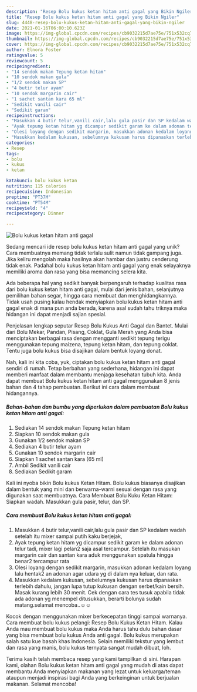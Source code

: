```yaml
---
description: "Resep Bolu kukus ketan hitam anti gagal yang Bikin Ngiler"
title: "Resep Bolu kukus ketan hitam anti gagal yang Bikin Ngiler"
slug: 4448-resep-bolu-kukus-ketan-hitam-anti-gagal-yang-bikin-ngiler
date: 2021-01-16T06:00:10.623Z
image: https://img-global.cpcdn.com/recipes/cb9032215d7ae75e/751x532cq70/bolu-kukus-ketan-hitam-anti-gagal-foto-resep-utama.jpg
thumbnail: https://img-global.cpcdn.com/recipes/cb9032215d7ae75e/751x532cq70/bolu-kukus-ketan-hitam-anti-gagal-foto-resep-utama.jpg
cover: https://img-global.cpcdn.com/recipes/cb9032215d7ae75e/751x532cq70/bolu-kukus-ketan-hitam-anti-gagal-foto-resep-utama.jpg
author: Elnora Foster
ratingvalue: 5
reviewcount: 5
recipeingredient:
- "14 sendok makan Tepung ketan hitam"
- "10 sendok makan gula"
- "1/2 sendok makan SP"
- "4 butir telur ayam"
- "10 sendok margarin cair"
- "1 sachet santan kara 65 ml"
- "Sedikit vanili cair"
- "Sedikit garam"
recipeinstructions:
- "Masukkan 4 butir telur,vanili cair,lalu gula pasir dan SP kedalam wadah setelah itu mixer sampai putih kaku berjejak,"
- "Ayak tepung ketan hitam yg dicampur sedikit garam ke dalam adonan telur tadi, mixer lagi pelan2 saja asal tercampur. Setelah itu masukan margarin cair dan santan kara aduk menggunakan spatula hingga benar2 tercampur rata"
- "Olesi loyang dengan sedikit margarin, masukkan adonan kedalam loyang lalu hentak2 an adonan agar udara yg di dalam nya keluar, dan rata."
- "Masukkan kedalam kukusan, sebelumnya kukusan harus dipanaskan terlebih dahulu, jangan lupa tutup kukusan dengan serbet/kain bersih. Masak kurang lebih 30 menit. Cek dengan cara tes tusuk apabila tidak ada adonan yg menempel ditusukkan, berarti bolunya sudah matang.selamat mencoba..☺️☺️"
categories:
- Resep
tags:
- bolu
- kukus
- ketan

katakunci: bolu kukus ketan 
nutrition: 115 calories
recipecuisine: Indonesian
preptime: "PT37M"
cooktime: "PT54M"
recipeyield: "4"
recipecategory: Dinner

---
```



![Bolu kukus ketan hitam anti gagal](https://img-global.cpcdn.com/recipes/cb9032215d7ae75e/751x532cq70/bolu-kukus-ketan-hitam-anti-gagal-foto-resep-utama.jpg)

Sedang mencari ide resep bolu kukus ketan hitam anti gagal yang unik? Cara membuatnya memang tidak terlalu sulit namun tidak gampang juga. Jika keliru mengolah maka hasilnya akan hambar dan justru cenderung tidak enak. Padahal bolu kukus ketan hitam anti gagal yang enak selayaknya memiliki aroma dan rasa yang bisa memancing selera kita.

Ada beberapa hal yang sedikit banyak berpengaruh terhadap kualitas rasa dari bolu kukus ketan hitam anti gagal, mulai dari jenis bahan, selanjutnya pemilihan bahan segar, hingga cara membuat dan menghidangkannya. Tidak usah pusing kalau hendak menyiapkan bolu kukus ketan hitam anti gagal enak di mana pun anda berada, karena asal sudah tahu triknya maka hidangan ini dapat menjadi sajian spesial.

Penjelasan lengkap seputar Resep Bolu Kukus Anti Gagal dan Bantet. Mulai dari Bolu Mekar, Pandan, Pisang, Coklat, Gula Merah yang Anda bisa menciptakan berbagai rasa dengan mengganti sedikit tepung terigu menggunakan tepung maizena, tepung ketan hitam, dan tepung coklat. Tentu juga bolu kukus bisa disajikan dalam bentuk loyang donat.


Nah, kali ini kita coba, yuk, ciptakan bolu kukus ketan hitam anti gagal sendiri di rumah. Tetap berbahan yang sederhana, hidangan ini dapat memberi manfaat dalam membantu menjaga kesehatan tubuh kita. Anda dapat membuat Bolu kukus ketan hitam anti gagal menggunakan 8 jenis bahan dan 4 tahap pembuatan. Berikut ini cara dalam membuat hidangannya.

<!--inarticleads1-->

##### Bahan-bahan dan bumbu yang diperlukan dalam pembuatan Bolu kukus ketan hitam anti gagal:

1. Sediakan 14 sendok makan Tepung ketan hitam
1. Siapkan 10 sendok makan gula
1. Gunakan 1/2 sendok makan SP
1. Sediakan 4 butir telur ayam
1. Gunakan 10 sendok margarin cair
1. Siapkan 1 sachet santan kara (65 ml)
1. Ambil Sedikit vanili cair
1. Sediakan Sedikit garam


Kali ini nyoba bikin Bolu kukus Ketan Hitam. Bolu kukus biasanya disajikan dalam bentuk yang mini dan berwarna-warni sesuai dengan rasa yang digunakan saat membuatnya. Cara Membuat Bolu Kuku Ketan Hitam: Siapkan wadah. Masukkan gula pasir, telur, dan SP. 

<!--inarticleads2-->

##### Cara membuat Bolu kukus ketan hitam anti gagal:

1. Masukkan 4 butir telur,vanili cair,lalu gula pasir dan SP kedalam wadah setelah itu mixer sampai putih kaku berjejak,
1. Ayak tepung ketan hitam yg dicampur sedikit garam ke dalam adonan telur tadi, mixer lagi pelan2 saja asal tercampur. Setelah itu masukan margarin cair dan santan kara aduk menggunakan spatula hingga benar2 tercampur rata
1. Olesi loyang dengan sedikit margarin, masukkan adonan kedalam loyang lalu hentak2 an adonan agar udara yg di dalam nya keluar, dan rata.
1. Masukkan kedalam kukusan, sebelumnya kukusan harus dipanaskan terlebih dahulu, jangan lupa tutup kukusan dengan serbet/kain bersih. Masak kurang lebih 30 menit. Cek dengan cara tes tusuk apabila tidak ada adonan yg menempel ditusukkan, berarti bolunya sudah matang.selamat mencoba..☺️☺️


Kocok dengan menggunakan mixer berkecepatan tinggi sampai warnanya. Cara membuat bolu kukus pelangi: Resep Bolu Kukus Ketan Hitam. Kalau Anda mau membuat bolu kukus maka Anda harus tahu dulu bahan dasar yang bisa membuat bolu kukus Anda anti gagal. Bolu kukus merupakan salah satu kue basah khas Indonesia. Selain memiliki tekstur yang lembut dan rasa yang manis, bolu kukus ternyata sangat mudah dibuat, loh. 

Terima kasih telah membaca resep yang kami tampilkan di sini. Harapan kami, olahan Bolu kukus ketan hitam anti gagal yang mudah di atas dapat membantu Anda menyiapkan makanan yang lezat untuk keluarga/teman ataupun menjadi inspirasi bagi Anda yang berkeinginan untuk berjualan makanan. Selamat mencoba!
